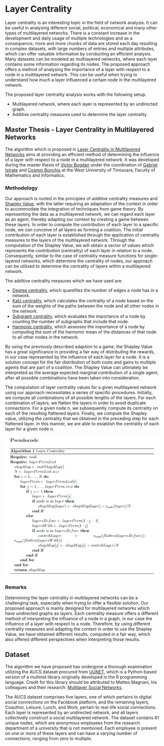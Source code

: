 # Layer Centrality

Layer centrality is an interesting topic in the field of network analysis. It can be useful in analysing different social, political, economical and many other types of multilayered networks. There is a constant increase in the development and daily usage of multiple technologies and as a consequence, more and more chunks of data are stored each day resulting in complex datasets, with large numbers of entries and multiple attributes, which can offer valuable information by conducting an efficient analysis. Many datasets can be modeled as multilayered networks, where each layer contains some information regarding its nodes. The proposed approach offers a method of analysing the importance of a layer with respect to a node in a multilayered network. This can be useful when trying to understand how much a layer influenced a certain node in the multilayered network.

The proposed layer centrality analysis works with the following setup:
- Multilayered network, where each layer is represented by an undirected graph.
- Additive centrality measures used to determine the layer centrality.

## Master Thesis - Layer Centrality in Multilayered Networks

The algorithm which is proposed in [Layer Centrality in Multilayered Networks](layer_centrality/resources/documentation/files/layer_centrality_in_multilayered_networks.pdf) aims at providing an efficient method of determining the influence of a layer with respect to a node in a multilayered network. It was developed during the master thesis of [Victor Bogdan](https://scholar.google.com/citations?user=eeKVSEwAAAAJ&hl=en&oi=ao) under the coordination of [Gabriel Istrate](https://scholar.google.com/citations?user=KmuHvIwAAAAJ&hl=en&authuser=2&oi=ao) and [Cosmin Bonchis](https://scholar.google.com/citations?user=p2XrjbAAAAAJ&hl=en&authuser=2&oi=ao) at the West University of Timisoara, Faculty of Mathematics and Informatics.

### Methodology

Our approach is rooted in the principles of additive centrality measures and [Shapley Value](https://www.rand.org/pubs/papers/P295.html), with the latter requiring an adaptation of the context in order to accommodate the integration of techniques from game theory. By representing the data as a multilayered network, we can regard each layer as an agent, thereby adapting our context by creating a game between these layers. In order to compute the contribution of each layer to a specific node, we can conceive of all layers as forming a coalition. The initial contribution of each layer is established through the application of centrality measures to the layers of the multilayered network. Through the computation of the Shapley Value, we will obtain a vector of values which represents the contribution (centrality) of each layer in relation to a node. Consequently, similar to the case of centrality measure functions for single-layered networks, which determine the centrality of nodes, our approach can be utilized to determine the centrality of layers within a multilayered network.

The additive centrality measures which we have used are:
- [Degree centrality](https://networkx.org/documentation/stable/reference/algorithms/generated/networkx.algorithms.centrality.degree_centrality.html), which quantifies the number of edges a node has in a network.
- [Katz centrality](https://networkx.org/documentation/stable/reference/algorithms/generated/networkx.algorithms.centrality.katz_centrality.html), which calculates the centrality of a node based on the sum of the weights of the paths between the node and all other nodes in the network.
- [Subgraph centrality](https://networkx.org/documentation/stable/reference/algorithms/generated/networkx.algorithms.centrality.subgraph_centrality.html), which evaluates the importance of a node by counting the number of subgraphs that include that node.
- [Harmonic centrality](https://networkx.org/documentation/stable/reference/algorithms/generated/networkx.algorithms.centrality.harmonic_centrality.html), which assesses the importance of a node by computing the sum of the harmonic mean of the distances of that node to all other nodes in the network.

By using the previously described adaption to a game, the Shapley Value has a great significance in providing a fair way of distributing the rewards, in our case represented by the influence of each layer for a node. It is a solution concept for the fair distribution of both costs and gains to multiple agents that are part of a coalition. The Shapley Value can ultimately be interpreted as the average expected marginal contribution of a single agent, after all possible combinations have been taken into consideration.

The computation of layer centrality values for a given multilayered network using our approach necessitates a series of specific procedures. Initially, we compute all combinations of all possible lengths of the layers. For each combination of layers, we flatten the layers in order to avoid duplicate connections. For a given node n, we subsequently compute its centrality on each of the resulting flattened layers. Finally, we compute the Shapley value, utilizing the centrality that we obtained in the preceding step for each flattened layer. In this manner, we are able to establish the centrality of each layer for a given node n.

![image info](layer_centrality/resources/documentation/images/layer_centrality_pseudocode.png)

### Remarks

Determining the layer centrality in multilayered networks can be a challenging task, especially when trying to offer a flexible solution. Our proposed approach is mainly designed for multilayered networks which have undirected graphs as layers. Each centrality measure offers a different method of interpreting the influence of a node in a graph, in our case the influence of a layer with respect to a node. Therefore, by using different centrality measures and adapting the context in order to use the Shapley Value, we have obtained different results, computed in a fair way, which also offered different perspectives when interpreting those results.

## Dataset

The algorithm we have proposed has undergone a thorough examination utilizing the AUCS dataset procured from [UUNET](http://multilayer.it.uu.se/software.html), which is a Python-based version of a multinet library originally developed in the R programming language. Credit for this library should be attributed to Matteo Magnani, his colleagues and their research: [Multilayer Social Networks](https://pure.itu.dk/en/publications/multilayer-social-networks).

The AUCS dataset comprises five layers, one of which pertains to digital social connections on the Facebook platform, and the remaining layers, Coauthor, Leisure, Lunch, and Work, pertain to real-life social connections. Each layer is represented by an undirected network, and all layers collectively construct a social multilayered network. The dataset contains 61 unique nodes, which are anonymous employees from the research department of a university that is not mentioned. Each employee is present on one or more of these layers and can have a varying number of connections, ranging from zero to multiple.
